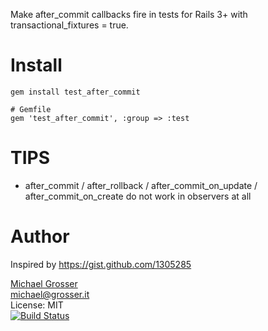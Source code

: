 Make after_commit callbacks fire in tests for Rails 3+ with transactional_fixtures = true.

Install
=======

    gem install test_after_commit

    # Gemfile
    gem 'test_after_commit', :group => :test

TIPS
====
 - after_commit / after_rollback / after_commit_on_update / after_commit_on_create do not work in observers at all

Author
======

Inspired by https://gist.github.com/1305285

[Michael Grosser](http://grosser.it)<br/>
michael@grosser.it<br/>
License: MIT<br/>
[![Build Status](https://secure.travis-ci.org/grosser/test_after_commit.png)](http://travis-ci.org/grosser/test_after_commit)
